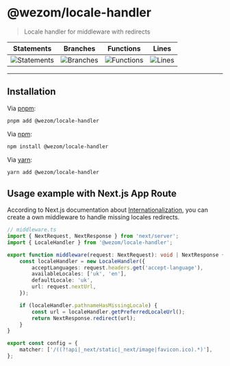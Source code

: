 # @wezom/locale-handler

> Locale handler for middleware with redirects

| Statements                                                                               | Branches                                                                             | Functions                                                                              | Lines                                                                          |
| ---------------------------------------------------------------------------------------- | ------------------------------------------------------------------------------------ | -------------------------------------------------------------------------------------- | ------------------------------------------------------------------------------ |
| ![Statements](https://img.shields.io/badge/statements-100%25-brightgreen.svg?style=flat) | ![Branches](https://img.shields.io/badge/branches-100%25-brightgreen.svg?style=flat) | ![Functions](https://img.shields.io/badge/functions-100%25-brightgreen.svg?style=flat) | ![Lines](https://img.shields.io/badge/lines-100%25-brightgreen.svg?style=flat) |

---

## Installation

Via [pnpm](https://pnpm.js.org/):

```sh
pnpm add @wezom/locale-handler
```

Via [npm](https://www.npmjs.com/):

```sh
npm install @wezom/locale-handler
```

Via [yarn](https://yarnpkg.com/):

```sh
yarn add @wezom/locale-handler
```

## Usage example with Next.js App Route

According to Next.js documentation
about [Internationalization](https://nextjs.org/docs/app/building-your-application/routing/internationalization),
you can create a own middleware to handle missing locales redirects.

```ts
// middleware.ts
import { NextRequest, NextResponse } from 'next/server';
import { LocaleHandler } from '@wezom/locale-handler';

export function middleware(request: NextRequest): void | NextResponse {
	const localeHandler = new LocaleHandler({
		acceptLanguages: request.headers.get('accept-language'),
		availableLocales: ['uk', 'en'],
		defaultLocale: 'uk',
		url: request.nextUrl,
	});

	if (localeHandler.pathnameHasMissingLocale) {
		const url = localeHandler.getPreferredLocaleUrl();
		return NextResponse.redirect(url);
	}
}

export const config = {
	matcher: ['/((?!api|_next/static|_next/image|favicon.ico).*)'],
};
```

